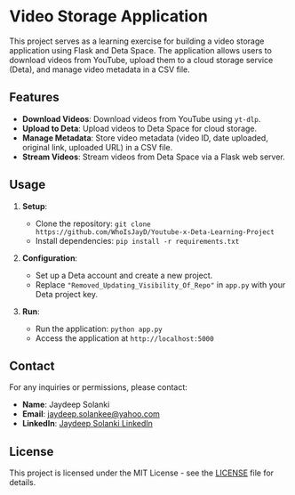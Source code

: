 # Video Storage Application

This project serves as a learning exercise for building a video storage application using Flask and Deta Space. The application allows users to download videos from YouTube, upload them to a cloud storage service (Deta), and manage video metadata in a CSV file.

## Features

- **Download Videos**: Download videos from YouTube using `yt-dlp`.
- **Upload to Deta**: Upload videos to Deta Space for cloud storage.
- **Manage Metadata**: Store video metadata (video ID, date uploaded, original link, uploaded URL) in a CSV file.
- **Stream Videos**: Stream videos from Deta Space via a Flask web server.

## Usage

1. **Setup**:
   - Clone the repository: `git clone https://github.com/WhoIsJayD/Youtube-x-Deta-Learning-Project`
   - Install dependencies: `pip install -r requirements.txt`
   
2. **Configuration**:
   - Set up a Deta account and create a new project.
   - Replace `"Removed_Updating_Visibility_Of_Repo"` in `app.py` with your Deta project key.

3. **Run**:
   - Run the application: `python app.py`
   - Access the application at `http://localhost:5000`

## Contact

For any inquiries or permissions, please contact:

- **Name**: Jaydeep Solanki
- **Email**: jaydeep.solankee@yahoo.com
- **LinkedIn**: [Jaydeep Solanki LinkedIn](https://www.linkedin.com/in/jaydeep-solanki-79ab61253/)

## License

This project is licensed under the MIT License - see the [LICENSE](LICENSE) file for details.

